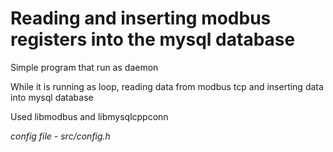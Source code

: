 <h1>Reading and inserting modbus registers into the mysql database</h1>
<p>Simple program that run as daemon</p>
<p>While it is running as loop, reading data from modbus tcp and inserting data into mysql database</p>
<p>Used libmodbus and libmysqlcppconn</p>

<p><i>config file - src/config.h</i></p>

